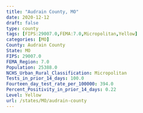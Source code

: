 ```yaml
---
title: "Audrain County, MO"
date: 2020-12-12
draft: false
type: county
tags: [FIPS:29007.0,FEMA:7.0,Micropolitan,Yellow]
categories: [MO]
County: Audrain County
State: MO
FIPS: 29007.0
FEMA_Region: 7.0
Population: 25388.0
NCHS_Urban_Rural_Classification: Micropolitan
Tests_in_prior_14_days: 100.0
Fourteen_day_test_rate_per_100000: 394.0
Percent_Positivity_in_prior_14_days: 0.22
Level: Yellow
url: /states/MO/audrain-county
---
```



